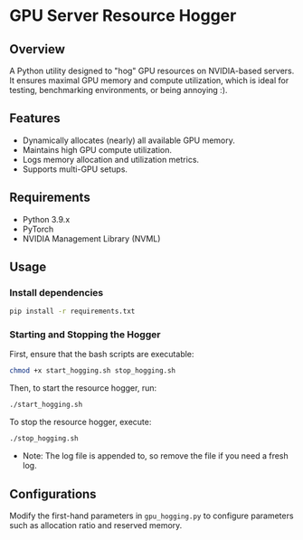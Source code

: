 # GPU Server Resource Hogger

## Overview
A Python utility designed to "hog" GPU resources on NVIDIA-based servers. It ensures maximal GPU memory and compute utilization, which is ideal for testing, benchmarking environments, or being annoying :).

## Features
- Dynamically allocates (nearly) all available GPU memory.
- Maintains high GPU compute utilization.
- Logs memory allocation and utilization metrics.
- Supports multi-GPU setups.

## Requirements
- Python 3.9.x
- PyTorch
- NVIDIA Management Library (NVML)

## Usage

### Install dependencies
```bash
pip install -r requirements.txt
```

### Starting and Stopping the Hogger
First, ensure that the bash scripts are executable:
```bash
chmod +x start_hogging.sh stop_hogging.sh
```

Then, to start the resource hogger, run:
```bash
./start_hogging.sh
```

To stop the resource hogger, execute:
```bash
./stop_hogging.sh
```
- Note: The log file is appended to, so remove the file if you need a fresh log.

## Configurations
Modify the first-hand parameters in `gpu_hogging.py` to configure parameters such as allocation ratio and reserved memory.
